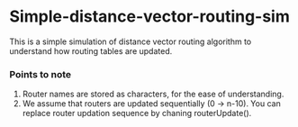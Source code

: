 # Simple-distance-vector-routing-sim
This is a simple simulation of distance vector routing algorithm to understand how routing tables are updated.

### Points to note
1.  Router names are stored as characters, for the ease of understanding.
2.  We assume that routers are updated sequentially (0 -> n-10).
    You can replace router updation sequence by chaning routerUpdate().
